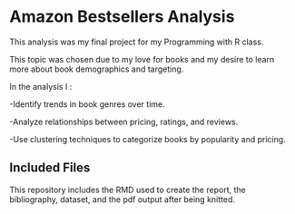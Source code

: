 # Amazon Bestsellers Analysis

This analysis was my final project for my Programming with R class.

This topic was chosen due to my love for books and my desire to learn more about book demographics and targeting.

In the analysis I :

-Identify trends in book genres over time.

-Analyze relationships between pricing, ratings, and reviews.

-Use clustering techniques to categorize books by popularity and pricing.


## Included Files 

This repository includes the RMD used to create the report, the bibliography, dataset, and the pdf output after being knitted.
